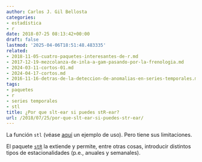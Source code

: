 ```yaml
---
author: Carlos J. Gil Bellosta
categories:
- estadística
- r
date: 2018-07-25 08:13:42+00:00
draft: false
lastmod: '2025-04-06T18:51:48.483335'
related:
- 2018-11-05-cuatro-paquetes-interesantes-de-r.md
- 2017-12-19-mezcolanza-de-inla-a-gam-pasando-por-la-frenologia.md
- 2024-03-11-cortos-01.md
- 2024-04-17-cortos.md
- 2016-11-16-detras-de-la-deteccion-de-anomalias-en-series-temporales.md
tags:
- paquetes
- r
- series temporales
- stl
title: ¿Por que slt-ear si puedes stR-ear?
url: /2018/07/25/por-que-slt-ear-si-puedes-str-ear/
---
```


La función `stl` (véase [aquí](https://datanalytics.com/2018/07/23/suicidios-crisis-y-cambios-de-regimen-en-series-temporales/) un ejemplo de uso). Pero tiene sus limitaciones.

El paquete [`stR`](https://cran.r-project.org/web/packages/stR/vignettes/stRvignette.html) la extiende y permite, entre otras cosas, introducir distintos tipos de estacionalidades (p.e., anuales y semanales).